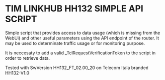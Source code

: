 # TIM LINKHUB HH132 SIMPLE API SCRIPT

Simple script that provides access to data usage (which is missing from the WebUi) and other useful parameters using the API endpoint of the router.
It may be used to determinate traffic usage or for monitoring purpose.

It is neccesaty to add a valid _TclRequestVerificationToken to the script in order to retrieve data.

Tested with SwVersion HH132_FT_02.00_20 on Telecom Itala branded HH132-V1.0
